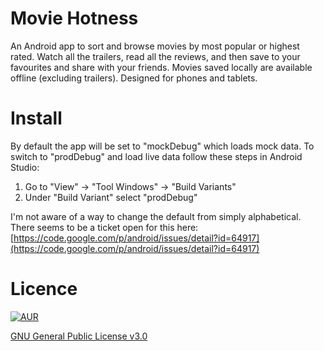 # Movie Hotness
An Android app to sort and browse movies by most popular or highest rated. Watch all the trailers, read all the reviews, and then save to your favourites and share with your friends. Movies saved locally are available offline (excluding trailers). Designed for phones and tablets.
# Install
By default the app will be set to "mockDebug" which loads mock data. To switch to "prodDebug" and load live data follow these steps in Android Studio:

1. Go to "View" -> "Tool Windows" -> "Build Variants"
2. Under "Build Variant" select "prodDebug"

I'm not aware of a way to change the default from simply alphabetical. There seems to be a ticket open for this here: [https://code.google.com/p/android/issues/detail?id=64917](https://code.google.com/p/android/issues/detail?id=64917)
# Licence
[![AUR](https://img.shields.io/aur/license/yaourt.svg)]()

[GNU General Public License v3.0](http://choosealicense.com/licenses/gpl-3.0/)